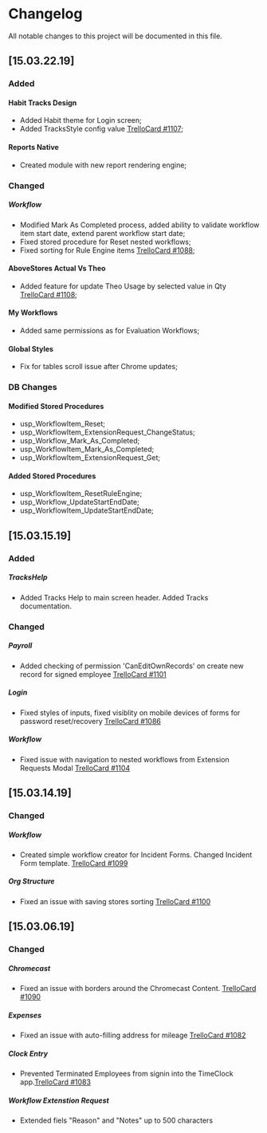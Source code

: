 # Changelog
All notable changes to this project will be documented in this file.

## [15.03.22.19]

### Added
#### Habit Tracks Design
- Added Habit theme for Login screen;
- Added TracksStyle config value [TrelloCard #1107](https://trello.com/c/mNEaMpim/1107-habit-login-design);
#### Reports Native
- Created module with new report rendering engine;
### Changed
##### Workflow
- Modified Mark As Completed process, added ability to validate workflow item start date, extend parent workflow start date; 
- Fixed stored procedure for Reset nested workflows;
- Fixed sorting for Rule Engine items [TrelloCard #1088](https://trello.com/c/l7JmDrSV/1088-incorrect-due-date-on-extension-request-screen-because-of-mixed-up-rules-engine);
#### AboveStores Actual Vs Theo
- Added feature for update Theo Usage by selected value in Qty [TrelloCard #1108](https://trello.com/c/G3G4PcQq/1108-avt-load-usage-grid-same-as-po-adjustment);
#### My Workflows
- Added same permissions as for Evaluation Workflows;
#### Global Styles
- Fix for tables scroll issue after Chrome updates;
### DB Changes
#### Modified Stored Procedures
- usp_WorkflowItem_Reset;
- usp_WorkflowItem_ExtensionRequest_ChangeStatus;
- usp_Workflow_Mark_As_Completed;
- usp_WorkflowItem_Mark_As_Completed;
- usp_WorkflowItem_ExtensionRequest_Get;
#### Added Stored Procedures
- usp_WorkflowItem_ResetRuleEngine;
- usp_Workflow_UpdateStartEndDate;
- usp_WorkflowItem_UpdateStartEndDate;


## [15.03.15.19]

### Added
##### TracksHelp
- Added Tracks Help to main screen header. Added Tracks documentation.
### Changed
##### Payroll
- Added checking of permission 'CanEditOwnRecords' on create new record for signed employee [TrelloCard #1101](https://trello.com/c/rxafNmgl/1101-payroll-can-you-add-a-request-to-not-allow-signed-in-employee-the-ability-to-add-a-record-for-themselves)
##### Login
- Fixed styles of inputs, fixed visiblity on mobile devices of forms for password reset/recovery [TrelloCard #1086](https://trello.com/c/JnqOCp8T/1086-tracks-90-day-password-experation-text-fields-not-allowing-user-to-type-in-the-field)
##### Workflow
- Fixed issue with navigation to nested workflows from Extension Requests Modal [TrelloCard #1104](https://trello.com/c/OgjXChrH/1104-extension-request-cant-navigate-to-nested-workflows)

## [15.03.14.19]

### Changed
##### Workflow
- Created simple workflow creator for Incident Forms. Changed Incident Form template. [TrelloCard #1099](https://trello.com/c/2EJYYsVR/1099-workflow-incident-forms-simple-wf-creation)
##### Org Structure
- Fixed an issue with saving stores sorting [TrelloCard #1100](https://trello.com/c/sZWELcBM/1100-org-structure-fix-sorting-for-stores)

## [15.03.06.19]

### Changed
##### Chromecast
- Fixed an issue with borders around the Chromecast Content. [TrelloCard #1090](https://trello.com/c/fqZyiN7Q/1090-chromecast-content-size-issue)
##### Expenses
- Fixed an issue with auto-filling address for mileage [TrelloCard #1082](https://trello.com/c/2SRWZK5x/1082-address-for-mileage-is-auto-filling-a-random-address-when-manual-typing-in-the-address-field)
##### Clock Entry
- Prevented Terminated Employees from signin into the TimeClock app.[TrelloCard #1083](https://trello.com/c/CLTtQJAM/1083-prevent-term-employees-from-clocking-in-out-of-tracks-time-clock)
##### Workflow Extenstion Request
- Extended fiels "Reason" and "Notes" up to 500 characters
